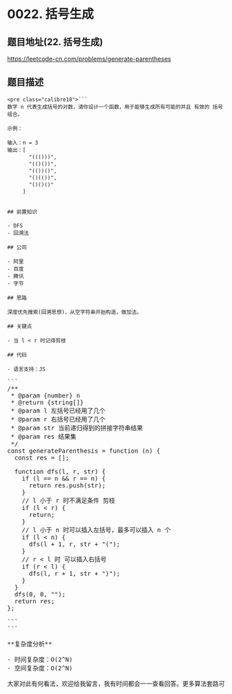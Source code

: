 # 0022. 括号生成

## 题目地址(22. 括号生成)

<https://leetcode-cn.com/problems/generate-parentheses>

## 题目描述

```
<pre class="calibre18">```
数字 n 代表生成括号的对数，请你设计一个函数，用于能够生成所有可能的并且 有效的 括号组合。

示例：

输入：n = 3
输出：[
       "((()))",
       "(()())",
       "(())()",
       "()(())",
       "()()()"
     ]

```
```

## 前置知识

- DFS
- 回溯法

## 公司

- 阿里
- 百度
- 腾讯
- 字节

## 思路

深度优先搜索(回溯思想)，从空字符串开始构造，做加法。

## 关键点

- 当 l < r 时记得剪枝

## 代码

- 语言支持：JS

```
<pre class="calibre18">```
<span class="hljs-title">/**
 * @param {number} n
 * @return {string[]}
 * @param l 左括号已经用了几个
 * @param r 右括号已经用了几个
 * @param str 当前递归得到的拼接字符串结果
 * @param res 结果集
 */</span>
<span class="hljs-keyword">const</span> generateParenthesis = <span class="hljs-function"><span class="hljs-keyword">function</span> (<span class="hljs-params">n</span>) </span>{
  <span class="hljs-keyword">const</span> res = [];

  <span class="hljs-function"><span class="hljs-keyword">function</span> <span class="hljs-title">dfs</span>(<span class="hljs-params">l, r, str</span>) </span>{
    <span class="hljs-keyword">if</span> (l == n && r == n) {
      <span class="hljs-keyword">return</span> res.push(str);
    }
    <span class="hljs-title">// l 小于 r 时不满足条件 剪枝</span>
    <span class="hljs-keyword">if</span> (l < r) {
      <span class="hljs-keyword">return</span>;
    }
    <span class="hljs-title">// l 小于 n 时可以插入左括号，最多可以插入 n 个</span>
    <span class="hljs-keyword">if</span> (l < n) {
      dfs(l + <span class="hljs-params">1</span>, r, str + <span class="hljs-string">"("</span>);
    }
    <span class="hljs-title">// r < l 时 可以插入右括号</span>
    <span class="hljs-keyword">if</span> (r < l) {
      dfs(l, r + <span class="hljs-params">1</span>, str + <span class="hljs-string">")"</span>);
    }
  }
  dfs(<span class="hljs-params">0</span>, <span class="hljs-params">0</span>, <span class="hljs-string">""</span>);
  <span class="hljs-keyword">return</span> res;
};

```
```

**复杂度分析**

- 时间复杂度：O(2^N)
- 空间复杂度：O(2^N)

大家对此有何看法，欢迎给我留言，我有时间都会一一查看回答。更多算法套路可以访问我的 LeetCode 题解仓库：<https://github.com/azl397985856/leetcode> 。 目前已经 37K star 啦。 大家也可以关注我的公众号《力扣加加》带你啃下算法这块硬骨头。 ![](images/6544564e577c3c2404c48edb29af7e19eb1c2cb9.jpg)